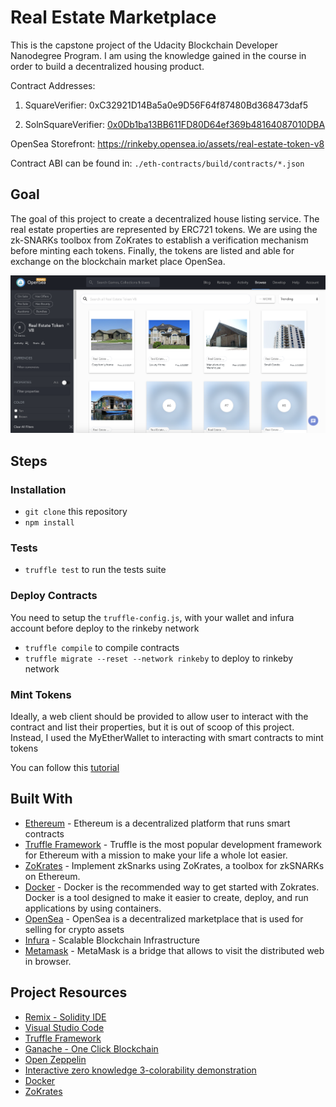 # Real Estate Marketplace

This is the capstone project of the Udacity Blockchain Developer Nanodegree Program. I am using the knowledge gained in the course in order to build a decentralized housing product. 

Contract Addresses:
1. SquareVerifier: 0xC32921D14Ba5a0e9D56F64f87480Bd368473daf5

2. SolnSquareVerifier: [0x0Db1ba13BB611FD80D64ef369b48164087010DBA](https://rinkeby.etherscan.io/address/0x0Db1ba13BB611FD80D64ef369b48164087010DBA)

OpenSea Storefront: https://rinkeby.opensea.io/assets/real-estate-token-v8

Contract ABI can be found in: `./eth-contracts/build/contracts/*.json`

## Goal

The goal of this project to create a decentralized house listing service. The real estate properties are represented by ERC721 tokens. We are using the zk-SNARKs toolbox from ZoKrates to establish a verification mechanism before minting each tokens. Finally, the tokens are listed and able for exchange on the blockchain market place OpenSea.

![Storefront](./storefront.png?raw=true "Storefront")

## Steps
### Installation

- `git clone` this repository
- `npm install`

### Tests

- `truffle test` to run the tests suite

### Deploy Contracts
You need to setup the `truffle-config.js`, with your wallet and infura account before deploy to the rinkeby network

- `truffle compile` to compile contracts
- `truffle migrate --reset --network rinkeby` to deploy to rinkeby network

### Mint Tokens
Ideally, a web client should be provided to allow user to interact with the contract and list their properties, but it is out of scoop of this project. Instead, I used the MyEtherWallet to interacting with smart contracts to mint tokens

You can follow this [tutorial](https://www.youtube.com/watch?v=8MChn-NJJB0)


## Built With

* [Ethereum](https://www.ethereum.org/) - Ethereum is a decentralized platform that runs smart contracts
* [Truffle Framework](http://truffleframework.com/) - Truffle is the most popular development framework for Ethereum with a mission to make your life a whole lot easier.
* [ZoKrates](https://github.com/Zokrates/ZoKrates) - Implement zkSnarks using ZoKrates, a toolbox for zkSNARKs on Ethereum.
* [Docker](https://docs.docker.com/install/) - Docker is the recommended way to get started with Zokrates. Docker is a tool designed to make it easier to create, deploy, and run applications by using containers.
* [OpenSea](https://docs.opensea.io/docs) - OpenSea is a decentralized marketplace that is used for selling for crypto assets
* [Infura](https://infura.io/) - Scalable Blockchain Infrastructure
* [Metamask](https://metamask.io/) - MetaMask is a bridge that allows to visit the distributed web in browser.

## Project Resources

* [Remix - Solidity IDE](https://remix.ethereum.org/)
* [Visual Studio Code](https://code.visualstudio.com/)
* [Truffle Framework](https://truffleframework.com/)
* [Ganache - One Click Blockchain](https://truffleframework.com/ganache)
* [Open Zeppelin ](https://openzeppelin.org/)
* [Interactive zero knowledge 3-colorability demonstration](http://web.mit.edu/~ezyang/Public/graph/svg.html)
* [Docker](https://docs.docker.com/install/)
* [ZoKrates](https://github.com/Zokrates/ZoKrates)
